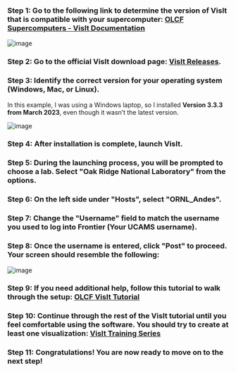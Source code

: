 ### Step 1: Go to the following link to determine the version of VisIt that is compatible with your supercomputer: [OLCF Supercomputers - VisIt Documentation](https://docs.olcf.ornl.gov/software/viz_tools/visit.html)

![image](https://github.com/WiktoriaZielinska/Adaptive-Mesh-Refinement/assets/112288108/ff7d0f6b-6c76-40f9-9273-de81b7159184)

### Step 2: Go to the official VisIt download page: [VisIt Releases](https://visit-dav.github.io/visit-website/releases-as-tables/).

### Step 3: Identify the correct version for your operating system (Windows, Mac, or Linux).

In this example, I was using a Windows laptop, so I installed **Version 3.3.3 from March 2023**, even though it wasn’t the latest version.

![image](https://github.com/WiktoriaZielinska/Adaptive-Mesh-Refinement/assets/112288108/b11e6d85-1d74-40b1-98cf-d09dcce05eb4)

### Step 4: After installation is complete, launch VisIt.

### Step 5: During the launching process, you will be prompted to choose a lab. Select **"Oak Ridge National Laboratory"** from the options.

### Step 6: On the left side under **"Hosts"**, select **"ORNL_Andes"**.

### Step 7: Change the **"Username"** field to match the username you used to log into Frontier (Your **UCAMS username**).

### Step 8: Once the username is entered, click **"Post"** to proceed. Your screen should resemble the following:

![image](https://github.com/user-attachments/assets/c7955ce2-e8f8-4525-a0a6-97bf77b899ee)

### Step 9: If you need additional help, follow this tutorial to walk through the setup: [OLCF VisIt Tutorial](https://github.com/olcf/dva-training-series/tree/main/visit#download)

### Step 10: Continue through the rest of the VisIt tutorial until you feel comfortable using the software. You should try to create at least one visualization: [VisIt Training Series](https://github.com/olcf/dva-training-series/tree/main/visit#download)

### Step 11: Congratulations! You are now ready to move on to the next step!

